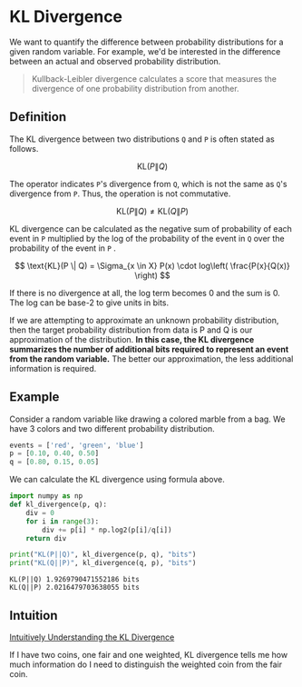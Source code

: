 # KL Divergence

We want to quantify the difference between probability distributions for a given random variable. For example, we'd be
interested in the difference between an actual and observed probability distribution.

> Kullback-Leibler divergence calculates a score that measures the divergence of one probability distribution from another.

## Definition

The KL divergence between two distributions `Q` and `P` is often stated as follows.

$$
\text{KL}(P \| Q)
$$

The operator indicates `P`'s divergence from `Q`, which is not the same as `Q`'s divergence from `P`. Thus, the
operation is not commutative.

$$
\text{KL}(P \| Q) \neq \text{KL}(Q \| P)
$$

KL divergence can be calculated as the negative sum of probability of each event in `P` multiplied by the log of the
probability of the event in `Q` over the probability of the event in `P` .

$$
\text{KL}(P \| Q) = \Sigma_{x \in X} P(x) \cdot log\left( \frac{P(x}{Q(x)} \right)
$$

If there is no divergence at all, the log term becomes 0 and the sum is 0. The log can be base-2 to give units in bits.

If we are attempting to approximate an unknown probability distribution, then the target probability distribution from
data is P and Q is our approximation of the distribution. **In this case, the KL divergence summarizes the number of additional bits required to represent an event from the random variable.**
The better our approximation, the less additional information is required.

## Example

Consider a random variable like drawing a colored marble from a bag. We have 3 colors and two different probability distribution.

```python
events = ['red', 'green', 'blue']
p = [0.10, 0.40, 0.50]
q = [0.80, 0.15, 0.05]
```

We can calculate the KL divergence using formula above.

```python
import numpy as np
def kl_divergence(p, q):
    div = 0
    for i in range(3):
        div += p[i] * np.log2(p[i]/q[i])
    return div
```

```python
print("KL(P||Q)", kl_divergence(p, q), "bits")
print("KL(Q||P)", kl_divergence(q, p), "bits")
```

    KL(P||Q) 1.9269790471552186 bits
    KL(Q||P) 2.0216479703638055 bits


## Intuition

[Intuitively Understanding the KL Divergence](https://www.youtube.com/watch?v=SxGYPqCgJWM)

If I have two coins, one fair and one weighted, KL divergence tells me how much information do I need to distinguish
the weighted coin from the fair coin.
